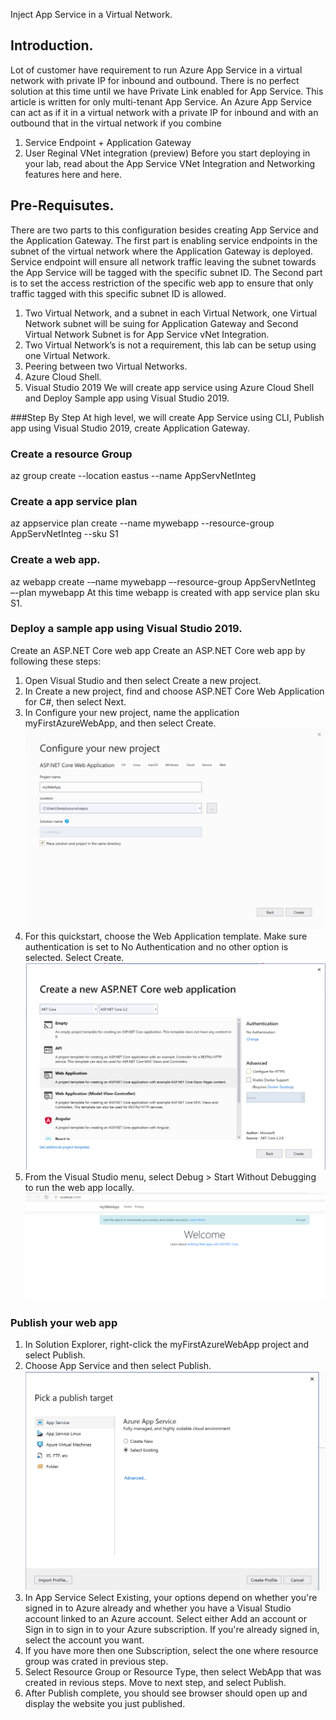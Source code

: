 Inject App Service in a Virtual Network.

## Introduction.
Lot of customer have requirement to run Azure App Service in a virtual network with private IP for inbound and outbound. There is no perfect solution at this time until we have Private Link enabled for App Service. 
This article is written for only multi-tenant App Service.
An Azure App Service can act as if it in a virtual network with a private IP for inbound and with an outbound that in the virtual network if you combine
1)	Service Endpoint + Application Gateway
2)	User Reginal VNet integration (preview)
Before you start deploying in your lab, read about the App Service VNet Integration and Networking features here and here.
## Pre-Requisutes.
There are two parts to this configuration besides creating App Service and the Application Gateway. The first part is enabling service endpoints in the subnet of the virtual network where the Application Gateway is deployed. Service endpoint will ensure all network traffic leaving the subnet towards the App Service will be tagged with the specific subnet ID. The Second part is to set the access restriction of the specific web app to ensure that only traffic tagged with this specific subnet ID is allowed. 

1)	Two Virtual Network, and a subnet in each Virtual Network, one Virtual Network subnet will be suing for Application Gateway and Second Virtual Network Subnet is for App Service vNet Integration. 
2)	Two Virtual Network’s is not a requirement, this lab can be setup using one Virtual Network.
3)	Peering between two Virtual Networks.
4)	Azure Cloud Shell. 
5)	Visual Studio 2019
We will create app service using Azure Cloud Shell and Deploy Sample app using Visual Studio 2019.

###Step By Step
At high level, we will create App Service using CLI, Publish app using Visual Studio 2019, create Application Gateway.

### Create a resource Group
az group create --location eastus --name AppServNetInteg 
### Create a app service plan
az appservice plan create --name mywebapp --resource-group AppServNetInteg --sku S1 

### Create a web app.
az webapp create -–name mywebapp –-resource-group AppServNetInteg –-plan mywebapp
At this time webapp is created with app service plan sku S1.
### Deploy a sample app using Visual Studio 2019. 
Create an ASP.NET Core web app
Create an ASP.NET Core web app by following these steps:
1.	Open Visual Studio and then select Create a new project.
2.	In Create a new project, find and choose ASP.NET Core Web Application for C#, then select Next.
3.	In Configure your new project, name the application myFirstAzureWebApp, and then select Create.
![Screenshot](vs1.png)
4.  For this quickstart, choose the Web Application template. Make sure authentication is set to No Authentication and no other option is selected. Select Create.
![Screenshot](vs2.png)
5.  From the Visual Studio menu, select Debug > Start Without Debugging to run the web app locally.
![Screenshot](vs3.png)
### Publish your web app
1.  In Solution Explorer, right-click the myFirstAzureWebApp project and select Publish.
2.  Choose App Service and then select Publish.
![Screenshot](vs4.png)
3.  In App Service Select Existing, your options depend on whether you're signed in to Azure already and whether you have a Visual Studio account linked to an Azure account. Select either Add an account or Sign in to sign in to your Azure subscription. If you're already signed in, select the account you want.
4.  If you have more then one Subscription, select the one where resource group was crated in previous step.
5.  Select Resource Group or Resource Type, then select WebApp that was created in revious steps. Move to next step, and select Publish.
6.  After Publish complete, you should see browser should open up and display the website you just published. 








